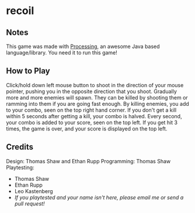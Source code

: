 # recoil
## Notes
This game was made with [Processing](https://processing.org/), an awesome Java based language/library. You need it to run this game!
## How to Play
Click/hold down left mouse button to shoot in the direction of your mouse pointer, pushing you in the opposite direction that you shoot.
Gradually more and more enemies will spawn. They can be killed by shooting them or ramming into them if you are going fast enough.
By killing enemies, you add to your combo, seen on the top right hand corner. If you don't get a kill within 5 seconds after getting a kill, your combo is halved. Every second, your combo is added to your score, seen on the top left.
If you get hit 3 times, the game is over, and your score is displayed on the top left.
## Credits
Design: Thomas Shaw and Ethan Rupp
Programming: Thomas Shaw
Playtesting:
 * Thomas Shaw
 * Ethan Rupp
 * Leo Kastenberg
 * *If you playtested and your name isn't here, please email me or send a pull request!*
